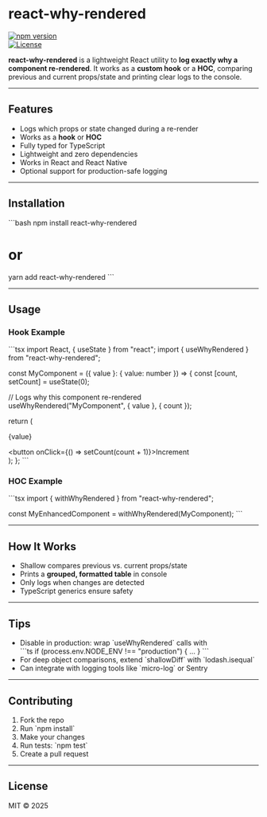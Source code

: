 
# react-why-rendered

[![npm version](https://img.shields.io/npm/v/react-why-rendered?style=flat-square)](https://www.npmjs.com/package/react-why-rendered)  
[![License](https://img.shields.io/npm/l/react-why-rendered?style=flat-square)](LICENSE)

**react-why-rendered** is a lightweight React utility to **log exactly why a component re-rendered**. It works as a **custom hook** or a **HOC**, comparing previous and current props/state and printing clear logs to the console.

---

## Features

- Logs which props or state changed during a re-render  
- Works as a **hook** or **HOC**  
- Fully typed for TypeScript  
- Lightweight and zero dependencies  
- Works in React and React Native  
- Optional support for production-safe logging

---

## Installation

\`\`\`bash
npm install react-why-rendered
# or
yarn add react-why-rendered
\`\`\`

---

## Usage

### Hook Example

\`\`\`tsx
import React, { useState } from "react";
import { useWhyRendered } from "react-why-rendered";

const MyComponent = ({ value }: { value: number }) => {
  const [count, setCount] = useState(0);

  // Logs why this component re-rendered
  useWhyRendered("MyComponent", { value }, { count });

  return (
    <div>
      <p>{value}</p>
      <button onClick={() => setCount(count + 1)}>Increment</button>
    </div>
  );
};
\`\`\`

### HOC Example

\`\`\`tsx
import { withWhyRendered } from "react-why-rendered";

const MyEnhancedComponent = withWhyRendered(MyComponent);
\`\`\`

---

## How It Works

- Shallow compares previous vs. current props/state  
- Prints a **grouped, formatted table** in console  
- Only logs when changes are detected  
- TypeScript generics ensure safety

---

## Tips

- Disable in production: wrap \`useWhyRendered\` calls with  
\`\`\`ts
if (process.env.NODE_ENV !== "production") { ... }
\`\`\`  
- For deep object comparisons, extend \`shallowDiff\` with \`lodash.isequal\`  
- Can integrate with logging tools like \`micro-log\` or Sentry

---

## Contributing

1. Fork the repo  
2. Run \`npm install\`  
3. Make your changes  
4. Run tests: \`npm test\`  
5. Create a pull request

---

## License

MIT © 2025
